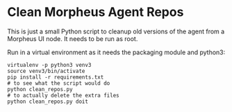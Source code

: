 # Clean Morpheus Agent Repos

This is just a small Python script to cleanup old versions of the agent from a Morpheus UI node.  It needs to be run as root.

Run in a virtual environment as it needs the packaging module and python3:
```
virtualenv -p python3 venv3
source venv3/bin/activate
pip install -r requirements.txt
# to see what the script would do
python clean_repos.py
# to actually delete the extra files
python clean_repos.py doit
```

